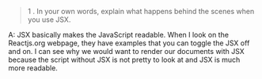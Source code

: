 >1 . In your own words, explain what happens behind the scenes when you use JSX.

A: JSX basically makes the JavaScript readable. When I look on the Reactjs.org webpage, they have examples that you can toggle the JSX off and on. I can see why we would want to render our documents with JSX because the script without JSX is not pretty to look at and JSX is much more readable. 